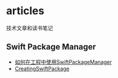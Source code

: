 # articles
技术文章和读书笔记

## Swift Package Manager
- [如何在工程中使用SwiftPackageManager](https://github.com/IMFWorks/articles/blob/master/Doc/%E5%A6%82%E4%BD%95%E5%9C%A8%E5%B7%A5%E7%A8%8B%E4%B8%AD%E4%BD%BF%E7%94%A8SwiftPackageManager.md)
- [CreatingSwiftPackage](Doc/CreatingSwiftPackages.md)
